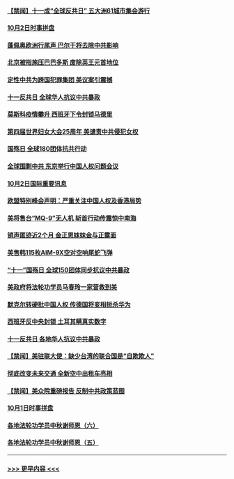 #### [【禁闻】十一成“全球反共日” 五大洲61城市集会游行](../pages/prog202/a102954739.md?t=10030651) 
#### [10月2日时事拼盘](../pages/prog202/a102954741.md?t=10030651) 
#### [蓬佩奥欧洲行尾声 巴尔干将去除中共影响](../pages/prog202/a102954726.md?t=10030651) 
#### [北京被指施压巴巴多斯 废除英王元首地位](../pages/prog202/a102954671.md?t=10030651) 
#### [定性中共为跨国犯罪集团  美议案引震撼](../pages/prog202/a102954663.md?t=10030651) 
#### [十一反共日 全球华人抗议中共暴政](../pages/prog202/a102954586.md?t=10030651) 
#### [莫斯科疫情攀升 西班牙下令封锁马德里](../pages/prog202/a102954540.md?t=10030651) 
#### [第四届世界妇女大会25周年 美谴责中共侵犯女权](../pages/prog202/a102954538.md?t=10030651) 
#### [国殇日 全球180团体抗共行动](../pages/prog202/a102954483.md?t=10030651) 
#### [全球围剿中共 东京举行中国人权问题会议](../pages/prog202/a102954474.md?t=10030651) 
#### [10月2日国际重要讯息](../pages/prog202/a102954222.md?t=10030651) 
#### [欧盟特别峰会声明：严重关注中国人权及香港局势](../pages/prog202/a102954169.md?t=10030651) 
#### [美将售台“MQ-9”无人机 斩首行动传震惊中南海](../pages/prog202/a102954124.md?t=10030651) 
#### [销声匿迹近2个月 金正恩妹妹金与正露面](../pages/prog202/a102954053.md?t=10030651) 
#### [美售韩115枚AIM-9X空对空响尾蛇飞弹](../pages/prog202/a102954020.md?t=10030651) 
#### [“十一”国殇日 全球150团体同步抗议中共暴政](../pages/prog202/a102953832.md?t=10030651) 
#### [美政府将法轮功学员马春玲一家营救到美](../pages/prog202/a102953959.md?t=10030651) 
#### [默克尔转硬批中国人权  传德国将变相扼杀华为](../pages/prog202/a102953746.md?t=10030651) 
#### [西班牙反中央封锁 土耳其瞒真实数字](../pages/prog202/a102953731.md?t=10030651) 
#### [十一反共日 各地华人抗议中共暴政](../pages/prog202/a102953671.md?t=10030651) 
#### [【禁闻】美驻联大使：缺少台湾的联合国是“自欺欺人”](../pages/prog202/a102953817.md?t=10030651) 
#### [彻底改变未来交通 全新空中出租车亮相](../pages/prog202/a102953801.md?t=10030651) 
#### [【禁闻】美众院重磅报告 反制中共政策蓝图](../pages/prog202/a102953767.md?t=10030651) 
#### [10月1日时事拼盘](../pages/prog202/a102953769.md?t=10030651) 
#### [各地法轮功学员中秋谢师恩（六）](../pages/prog202/a102953703.md?t=10030651) 
#### [各地法轮功学员中秋谢师恩（五）](../pages/prog202/a102953565.md?t=10030651) 

----
#### [ >>> 更早内容 <<< ](../indexes/prog202-earlier.md)
